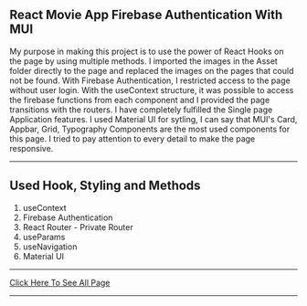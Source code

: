 ## React Movie App Firebase Authentication With MUI

My purpose in making this project is to use the power of React Hooks on the page by using multiple methods. I imported the images in the Asset folder directly to the page and replaced the images on the pages that could not be found. With Firebase Authentication, I restricted access to the page without user login. With the useContext structure, it was possible to access the firebase functions from each component and I provided the page transitions with the routers. I have completely fulfilled the Single page Application features. I used Material UI for sytling, I can say that MUI's Card, Appbar, Grid, Typography Components are the most used components for this page. I tried to pay attention to every detail to make the page responsive.
***
## Used Hook, Styling and Methods
1. useContext
2. Firebase Authentication
3. React Router - Private Router
4. useParams
5. useNavigation
6. Material UI
***
[Click Here To See All Page](https://movie-app2022.netlify.app/)
***
![]()